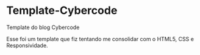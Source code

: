 # Template-Cybercode
Template do blog Cybercode

Esse foi um template que fiz tentando me consolidar com o HTML5, CSS e Responsividade.
